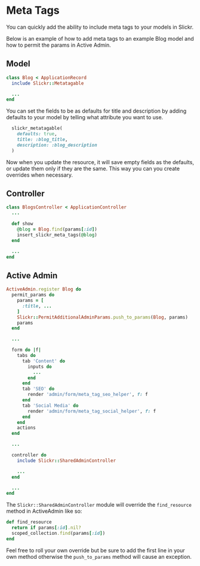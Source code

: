 # Meta Tags

You can quickly add the ability to include meta tags to your models in Slickr.

Below is an example of how to add meta tags to an example Blog model and how
to permit the params in Active Admin.

## Model

```ruby
class Blog < ApplicationRecord
  include Slickr::Metatagable

  ...
end
```

You can set the fields to be as defaults for title and description
by adding defaults to your model by telling what attribute you want
to use.

```ruby
  slickr_metatagable(
    defaults: true,
    title: :blog_title,
    description: :blog_description
  )
```
Now when you update the resource, it will save empty fields as the
defaults, or update them only if they are the same. This way you can
you create overrides when necessary.

## Controller

```ruby
class BlogsController < ApplicationController
  ...

  def show
    @blog = Blog.find(params[:id])
    insert_slickr_meta_tags(@blog)
  end

  ...
end
```

## Active Admin

```ruby
ActiveAdmin.register Blog do
  permit_params do
    params = [
      :title, ...
    ]
    Slickr::PermitAdditionalAdminParams.push_to_params(Blog, params)
    params
  end

  ...

  form do |f|
    tabs do
      tab 'Content' do
        inputs do
          ...
        end
      end
      tab 'SEO' do
        render 'admin/form/meta_tag_seo_helper', f: f
      end
      tab 'Social Media' do
        render 'admin/form/meta_tag_social_helper', f: f
      end
    end
    actions
  end

  ...

  controller do
    include Slickr::SharedAdminController

    ...
  end

  ...
end
```

The ```Slickr::SharedAdminController``` module will override
the ```find_resource``` method in ActiveAdmin like so:

```ruby
def find_resource
  return if params[:id].nil?
  scoped_collection.find(params[:id])
end
```

Feel free to roll your own override but be sure to add the first line
in your own method otherwise the ```push_to_params``` method will cause
an exception.

